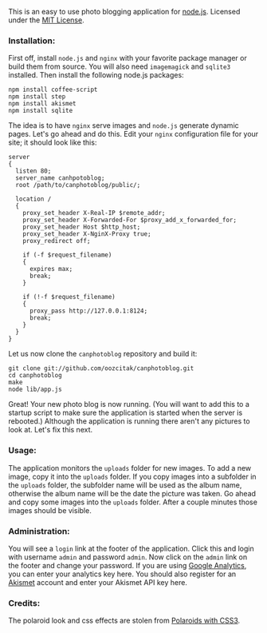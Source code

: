 This is an easy to use photo blogging application for [node.js](http://nodejs.org/). 
Licensed under the [MIT License](http://www.opensource.org/licenses/mit-license.php).

### Installation:

First off, install `node.js` and `nginx` with your favorite package manager or build them from source. You will also need `imagemagick` and `sqlite3` installed. Then install the following node.js packages:

    npm install coffee-script
    npm install step
    npm install akismet
    npm install sqlite

The idea is to have `nginx` serve images and `node.js` generate dynamic pages. Let's go ahead and do this. Edit your `nginx` configuration file for your site; it should look like this:

    server
    {
      listen 80;
      server_name canhpotoblog;
      root /path/to/canphotoblog/public/;

      location /
      {
        proxy_set_header X-Real-IP $remote_addr;
        proxy_set_header X-Forwarded-For $proxy_add_x_forwarded_for;
        proxy_set_header Host $http_host;
        proxy_set_header X-NginX-Proxy true;
        proxy_redirect off;

        if (-f $request_filename)
        {
          expires max;
          break;
        }

        if (!-f $request_filename)
        {
          proxy_pass http://127.0.0.1:8124;
          break;
        }
      }
    }

Let us now clone the `canphotoblog` repository and build it:

    git clone git://github.com/oozcitak/canphotoblog.git
    cd canphotoblog
    make
    node lib/app.js

Great! Your new photo blog is now running. (You will want to add this to a startup script to make sure the application is started when the server is rebooted.) Although the application is running there aren't any pictures to look at. Let's fix this next.

### Usage:

The application monitors the `uploads` folder for new images. To add a new image, copy it into the `uploads` folder. If you copy images into a subfolder in the `uploads` folder, the subfolder name will be used as the album name, otherwise the album name will be the date the picture was taken. Go ahead and copy some images into the `uploads` folder. After a couple minutes those images should be visible.

### Administration:

You will see a `login` link at the footer of the application. Click this and login with username `admin` and password `admin`. Now click on the `admin` link on the footer and change your password. If you are using [Google Analytics](http://www.google.com/analytics/), you can enter your analytics key here. You should also register for an [Akismet](https://akismet.com/signup/) account and enter your Akismet API key here.

### Credits:

The polaroid look and css effects are stolen from [Polaroids with CSS3](http://www.zurb.com/playground/css3-polaroids).